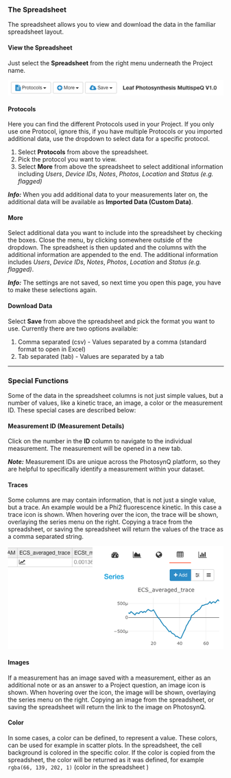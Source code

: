 ### The Spreadsheet

The spreadsheet allows you to view and download the data in the familiar spreadsheet layout.

#### View the Spreadsheet

Just select the **<i class="fa fa-table"></i> Spreadsheet** from the right menu underneath the Project name.

![Spreadsheet menu, with dropdown menus for Protocols, Macros and Saving, as well as the currently displayed protocol name.](../images/help/_data_spreadsheet_menu.png)

#### Protocols

Here you can find the different Protocols used in your Project. If you only use one Protocol, ignore this, if you have
multiple Protocols or you imported additional data, use the dropdown to select data for a specific protocol.

1. Select **Protocols** from above the spreadsheet.
2. Pick the protocol you want to view.
3. Select **More** from above the spreadsheet to select additional information including *Users*, *Device IDs*, *Notes*, *Photos*, *Location* and *Status (e.g. flagged)*

***Info:*** When you add additional data to your measurements later on, the additional data will be available as
**Imported Data (Custom Data)**.

#### More

Select additional data you want to include into the spreadsheet by checking the boxes. Close the menu, by clicking somewhere
outside of the dropdown. The spreadsheet is then updated and the columns with the additional information are appended to the
end. The additional information includes *Users*, *Device IDs*, *Notes*, *Photos*, *Location* and *Status (e.g. flagged)*.

***Info:*** The settings are not saved, so next time you open this page, you have to make these selections again.

#### Download Data

Select **Save** from above the spreadsheet and pick the format you want to use. Currently there are two options available:

1. Comma separated (csv) - Values separated by a comma (standard format to open in Excel)
2. Tab separated (tab) - Values are separated by a tab

***

### Special Functions

Some of the data in the spreadsheet columns is not just simple values, but a number of values, like a kinetic trace, an image,
a color or the measurement ID. These special cases are described below:

#### Measurement ID (Measurement Details)

Click on the number in the **ID** column to navigate to the individual measurement. The measurement will be opened in a new tab.

***Note:*** Measurement IDs are unique across the PhotosynQ platform, so they are helpful to specifically identify a measurement within your dataset.

#### Traces

Some columns are may contain information, that is not just a single value, but a trace. An example would be a Phi2 fluorescence kinetic. In this case a trace <i class="fa fa-line-chart"></i> icon is shown. When hovering over the icon, the trace will be shown, overlaying the series menu on the right. Copying a trace from the spreadsheet, or saving the spreadsheet will return the values of the trace as a comma separated string.

![Example for a trace displayed, when hovering over a column cell with a trace <i class="fa fa-line-chart"></i>.](../images/help/_data_spreadsheet_trace.png)

#### Images

If a measurement has an image saved with a measurement, either as an additional note or as an answer to a Project question, an image icon <i class="fa fa-picture-o"></i> is shown. When hovering over the icon, the image will be shown, overlaying the series menu on the right. Copying an image from the spreadsheet,  or saving the spreadsheet will return the link to the image on PhotosynQ.

#### Color

In some cases, a color can be defined, to represent a value. These colors, can be used for example in scatter plots. In the spreadsheet, the cell background is colored in the specific color. If the color is copied from the spreadsheet, the color will be returned as it was defined, for example `rgba(66, 139, 202, 1)` (color in the spreadsheet <i style="color:rgba(66, 139, 202, 1)" class="fa fa-square"></i>)